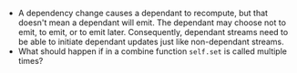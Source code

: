 - A dependency change causes a dependant to recompute, but that doesn't mean a dependant will emit. The dependant may choose not to emit, to emit, or to emit later. Consequently, dependant streams need to be able to initiate dependant updates just like non-dependant streams.
- What should happen if in a combine function `self.set` is called multiple times?

